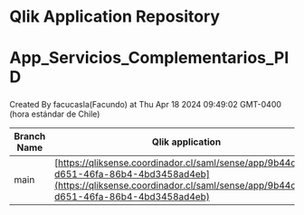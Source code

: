 # Qlik Application Repository 
# App_Servicios_Complementarios_PID
### 
Created By facucasla(Facundo) at Thu Apr 18 2024 09:49:02 GMT-0400 (hora estándar de Chile)

Branch Name|Qlik application
---|---
main|[https://qliksense.coordinador.cl/saml/sense/app/9b44c0cb-d651-46fa-86b4-4bd3458ad4eb](https://qliksense.coordinador.cl/saml/sense/app/9b44c0cb-d651-46fa-86b4-4bd3458ad4eb)